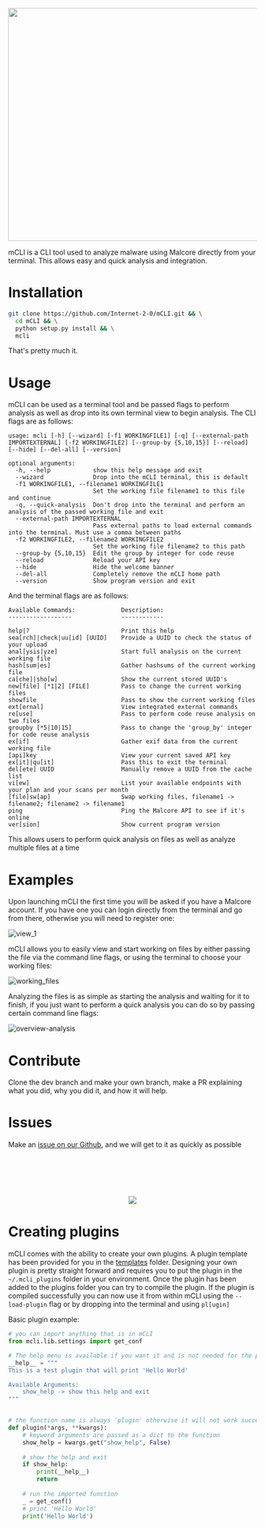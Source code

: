 <p align="center" width="100%"><img width="525" height="472" src=".github/images/mcli_logo.png"/></p>

mCLI is a CLI tool used to analyze malware using Malcore directly from your terminal. This allows easy and quick analysis and integration.

# Installation

```bash
git clone https://github.com/Internet-2-0/mCLI.git && \
  cd mCLI && \
  python setup.py install && \
  mcli
```
That's pretty much it.

# Usage

mCLI can be used as a terminal tool and be passed flags to perform analysis as well as drop into its own terminal view to begin analysis. The CLI flags are as follows:

```
usage: mcli [-h] [--wizard] [-f1 WORKINGFILE1] [-q] [--external-path IMPORTEXTERNAL] [-f2 WORKINGFILE2] [--group-by {5,10,15}] [--reload] [--hide] [--del-all] [--version]

optional arguments:
  -h, --help            show this help message and exit
  --wizard              Drop into the mCLI terminal, this is default
  -f1 WORKINGFILE1, --filename1 WORKINGFILE1
                        Set the working file filename1 to this file and continue
  -q, --quick-analysis  Don't drop into the terminal and perform an analysis of the passed working file and exit
  --external-path IMPORTEXTERNAL
                        Pass external paths to load external commands into the terminal. Must use a comma between paths
  -f2 WORKINGFILE2, --filename2 WORKINGFILE2
                        Set the working file filename2 to this path
  --group-by {5,10,15}  Edit the group by integer for code reuse
  --reload              Reload your API key
  --hide                Hide the welcome banner
  --del-all             Completely remove the mCLI home path
  --version             Show program version and exit          
```

And the terminal flags are as follows:

```
Available Commands:             Description:
------------------              ------------

help|?                          Print this help
sea[rch]|check|uu[id] [UUID]    Provide a UUID to check the status of your upload
anal[ysis|yze]                  Start full analysis on the current working file
hash[sum|es]                    Gather hashsums of the current working file
ca[che]|sho[w]                  Show the current stored UUID's
new[file] [*1|2] [FILE]         Pass to change the current working files
showfile                        Pass to show the current working files
ext[ernal]                      View integrated external commands
re[use]                         Pass to perform code reuse analysis on two files
groupby [*5|10|15]              Pass to change the 'group_by' integer for code reuse analysis
ex[if]                          Gather exif data from the current working file
[api]key                        View your current saved API key
ex[it]|qu[it]                   Pass this to exit the terminal
del[ete] UUID                   Manually remove a UUID from the cache list
vi[ew]                          List your available endpoints with your plan and your scans per month
[file]sw[ap]                    Swap working files, filename1 -> filename2; filename2 -> filename1
ping                            Ping the Malcore API to see if it's online
ver[sion]                       Show current program version
```

This allows users to perform quick analysis on files as well as analyze multiple files at a time

# Examples

Upon launching mCLI the first time you will be asked if you have a Malcore account. If you have one you can login directly from the terminal and go from there, otherwise you will need to register one:

![view_1](.github/images/login_view.PNG)

mCLI allows you to easily view and start working on files by either passing the file via the command line flags, or using the terminal to choose your working files:

![working_files](.github/images/working_files.PNG)

Analyzing the files is as simple as starting the analysis and waiting for it to finish, if you just want to perform a quick analysis you can do so by passing certain command line flags:

![overview-analysis](.github/images/analysis_overview.PNG)

# Contribute

Clone the dev branch and make your own branch, make a PR explaining what you did, why you did it, and how it will help. 

# Issues

Make an [issue on our Github](https://link.malcore.io/readme/issue), and we will get to it as quickly as possible

[<br><br><br><br><p align="center" width="100%"><img src=".github/images/malcore_logo.png"/></p>](https://link.malcore.io/readme/redirect)

# Creating plugins

mCLI comes with the ability to create your own plugins. A plugin template has been provided for you in the [templates](./templates/) folder. Designing your own plugin is pretty straight forward and requires you to put the plugin in the `~/.mcli_plugins` folder in your environment. Once the plugin has been added to the plugins folder you can try to compile the plugin. If the plugin is compiled successfully you can now use it from within mCLI using the `--load-plugin` flag or by dropping into the terminal and using `pl[ugin]`

Basic plugin example:

```python
# you can import anything that is in mCLI
from mcli.lib.settings import get_conf

# The help menu is available if you want it and is not needed for the plugin to compile
__help__ = """
This is a test plugin that will print 'Hello World'

Available Arguments:
    show_help -> show this help and exit
"""


# the function name is always 'plugin' otherwise it will not work successfully
def plugin(*args, **kwargs):
    # keyword arguments are passed as a dict to the function
    show_help = kwargs.get("show_help", False)
    
    # show the help and exit
    if show_help:
        print(__help__)
        return
    
    # run the imported function
    _ = get_conf()
    # print 'Hello World'
    print('Hello World')
```
